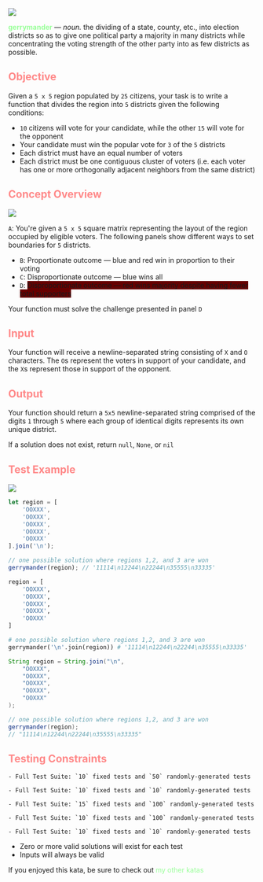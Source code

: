 <!--Gerrymander Solver-->
<img src="https://i.imgur.com/8UQHI9E.jpg">
<p><span style='color:#8df'><b><a href='https://en.wikipedia.org/wiki/Gerrymandering' style='color:#9f9;text-decoration:none'>gerrymander</a></b></span> — <i>noun.</i> the dividing of a state, county, etc., into election districts so as to give one political party a majority in many districts while concentrating the voting strength of the other party into as few districts as possible.</p>

<h2 style='color:#f88'>Objective</h2>
<p>Given a <code>5 x 5</code> region populated by <code>25</code> citizens, your task is to write a function that divides the region into <code>5</code> districts given the following conditions:</p>
<ul>
	<li><code>10</code> citizens will vote for your candidate, while the other <code>15</code> will vote for the opponent</li>
	<li>Your candidate must win the popular vote for <code>3</code> of the <code>5</code> districts</li>
	<li>Each district must have an equal number of voters</li>
	<li>Each district must be one contiguous cluster of voters (i.e. each voter has one or more orthogonally adjacent neighbors from the same district)</li>
</ul>

<h2 style='color:#f88'>Concept Overview</h2>
<img src='https://i.imgur.com/FxmmO8y.png'>
<p><code>A</code>: You're given a <code>5 x 5</code> square matrix representing the layout of the region occupied by eligible voters. The following panels show different ways to set boundaries for <code>5</code> districts.</p>
<ul>
	<li><code>B</code>: Proportionate outcome — blue and red win in proportion to their voting</li>
	<li><code>C</code>: Disproportionate outcome — blue wins all</li>
	<li><code>D</code>: <span style='background:#600'>Disproportionate outcome — red wins majority despite having fewer total supporters</span></li>
</ul>
<p>Your function must solve the challenge presented in panel <code>D</code></p>

<h2 style='color:#f88'>Input</h2>
<p>Your function will receive a newline-separated string consisting of <code>X</code> and <code>O</code> characters. The <code>O</code>s represent the voters in support of your candidate, and the <code>X</code>s represent those in support of the opponent.</p>

<h2 style='color:#f88'>Output</h2>
<p>Your function should return a <code>5x5</code> newline-separated string comprised of the digits <code>1</code> through <code>5</code> where each group of identical digits represents its own unique district.</p>
<p>If a solution does not exist, return <code>null</code>, <code>None</code>, or <code>nil</code></p>

<h2 style='color:#f88'>Test Example</h2>
<img src='https://i.imgur.com/EFzVwB7.png'>

```javascript
let region = [
	'OOXXX',
	'OOXXX',
	'OOXXX',
	'OOXXX',
	'OOXXX'
].join('\n');

// one possible solution where regions 1,2, and 3 are won
gerrymander(region); // '11114\n12244\n22244\n35555\n33335'
```
```python
region = [
	'OOXXX',
	'OOXXX',
	'OOXXX',
	'OOXXX',
	'OOXXX'
]

# one possible solution where regions 1,2, and 3 are won
gerrymander('\n'.join(region)) # '11114\n12244\n22244\n35555\n33335'
```
```java
String region = String.join("\n",
	"OOXXX",
	"OOXXX",
	"OOXXX",
	"OOXXX",
	"OOXXX"
);

// one possible solution where regions 1,2, and 3 are won
gerrymander(region);
// "11114\n12244\n22244\n35555\n33335"
```

<h2 style='color:#f88'>Testing Constraints</h2>

~~~if:javascript
- Full Test Suite: `10` fixed tests and `50` randomly-generated tests
~~~
~~~if:python
- Full Test Suite: `10` fixed tests and `10` randomly-generated tests
~~~
~~~if:java
- Full Test Suite: `15` fixed tests and `100` randomly-generated tests
~~~
~~~if:cpp
- Full Test Suite: `10` fixed tests and `100` randomly-generated tests
~~~
~~~if:ruby
- Full Test Suite: `10` fixed tests and `10` randomly-generated tests
~~~
- Zero or more valid solutions will exist for each test
- Inputs will always be valid

<p>If you enjoyed this kata, be sure to check out <a href='https://www.codewars.com/users/docgunthrop/authored' style='color:#9f9;text-decoration:none'>my other katas</a></p>
